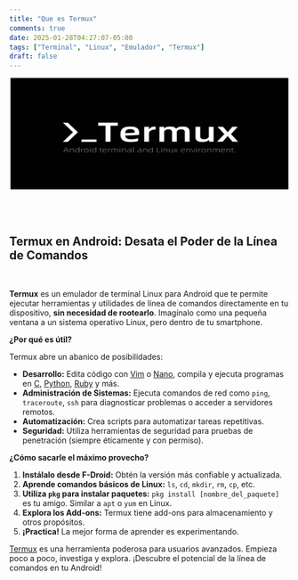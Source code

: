 ```yaml
---
title: "Que es Termux"
comments: true
date: 2025-01-28T04:27:07-05:00
tags: ["Terminal", "Linux", "Emulador", "Termux"]
draft: false
---
```


<p align="center">
<img src="../../static/img/termux.png" width="500" height="200"/>
</p>

<br>

<br>

## Termux en Android: Desata el Poder de la Línea de Comandos

<br>

**Termux** es un emulador de terminal Linux para Android que te permite ejecutar herramientas y utilidades de línea de comandos directamente en tu dispositivo, **sin necesidad de rootearlo**. Imagínalo como una pequeña ventana a un sistema operativo Linux, pero dentro de tu smartphone.

**¿Por qué es útil?**

Termux abre un abanico de posibilidades:

- **Desarrollo:** Edita código con [Vim] o [Nano], compila y ejecuta programas en [C], [Python], [Ruby] y más.
- **Administración de Sistemas:** Ejecuta comandos de red como `ping`, `traceroute`, `ssh` para diagnosticar problemas o acceder a servidores remotos.
- **Automatización:** Crea scripts para automatizar tareas repetitivas.
- **Seguridad:** Utiliza herramientas de seguridad para pruebas de penetración (siempre éticamente y con permiso).

**¿Cómo sacarle el máximo provecho?**

1.  **Instálalo desde F-Droid:** Obtén la versión más confiable y actualizada.
2.  **Aprende comandos básicos de Linux:** `ls`, `cd`, `mkdir`, `rm`, `cp`, etc.
3.  **Utiliza `pkg` para instalar paquetes:** `pkg install [nombre_del_paquete]` es tu amigo. Similar a `apt` o `yum` en Linux.
4.  **Explora los Add-ons:** Termux tiene add-ons para almacenamiento y otros propósitos.
5.  **¡Practica!** La mejor forma de aprender es experimentando.

[Termux] es una herramienta poderosa para usuarios avanzados. Empieza poco a poco, investiga y explora. ¡Descubre el potencial de la línea de comandos en tu Android!

[Vim]: https://www.vim.org/
[Nano]: https://www.nano-editor.org/
[C]: https://es.wikipedia.org/wiki/C_(lenguaje_de_programaci%C3%B3n)
[Python]: https://www.python.org/
[Ruby]: https://www.ruby-lang.org/es/
[Termux]: https://termux.dev/en/
